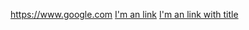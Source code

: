 https://www.google.com
[I'm an link](https://www.google.com)
[I'm an link with title](https://www.google.com "Google's Homepage")
